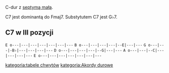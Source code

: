 C-dur z [septymą małą](septyma_mała "wikilink").

C7 jest dominantą do Fmaj7. Substytutem C7 jest G♭7.

## C7 w III pozycji

`E o---|---|---|---|---|---|---`
`B o---|---|---|---|--E|---|---`
`G o---|---|-B♭|---|---|---|---`
`D o---|---|---|---|--G|---|---`
`A o---|---|--C|---|---|---|---`
`E o---|---|---|---|---|---|---`

[kategoria:tabele chwytów](kategoria:tabele_chwytów "wikilink")
[kategoria:Akordy durowe](kategoria:Akordy_durowe "wikilink")